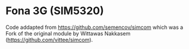 Fona 3G (SIM5320)
============

Code addapted from https://github.com/semencov/simcom which was a Fork of the original module by Wittawas Nakkasem (https://github.com/vittee/simcom).

